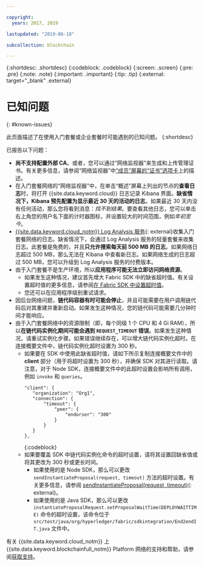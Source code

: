 ```yaml
---

copyright:
  years: 2017, 2019

lastupdated: "2019-06-18"

subcollection: blockchain

---
```


{:shortdesc: .shortdesc}
{:codeblock: .codeblock}
{:screen: .screen}
{:pre: .pre}
{:note: .note}
{:important: .important}
{:tip: .tip}
{:external: target="_blank" .external}

# 已知问题
{: #known-issues}

此页面描述了在使用入门套餐或企业套餐时可能遇到的已知问题。
{:shortdesc}

已报告以下问题：
- **尚不支持配置外部 CA**。或者，您可以通过“网络监视器”来生成和上传管理证书。有关更多信息，请参阅“网络监视器”中[“成员”屏幕的“证书”选项卡](/docs/services/blockchain?topic=blockchain-ibp-dashboard#ibp-dashboard-members)上的描述。
- 在入门套餐网络的“网络监视器”中，在单击“概述”屏幕上列出的节点的**查看日志**时，将打开 {{site.data.keyword.cloud}} 日志记录 Kibana 界面。**缺省情况下，Kibana 预先配置为显示最近 30 天的活动的日志**。如果最近 30 天内没有任何活动，那么您将看到消息：*找不到结果*。要查看其他日志，您可以单击右上角您的用户名下面的计时器图标，并设置较大的时间范围，例如*年初至今*。
- [{{site.data.keyword.cloud_notm}} Log Analysis 服务](https://cloud.ibm.com/catalog/services/log-analysis){: external}收集入门套餐网络的日志。缺省情况下，会通过 Log Analysis 服务的轻量套餐来收集日志。此套餐是免费的，并且**只允许搜索每天前 500 MB 的日志**。如果网络日志超过 500 MB，那么无法在 Kibana 中查看新日志。如果网络生成的日志超过 500 MB，您可以升级到 Log Analysis 服务的付费版本。
- 由于入门套餐不是生产环境，所以**应用程序可能无法立即访问网络资源**。
  - 如果发生这种情况，建议首先增大 Fabric SDK 中的缺省超时值。有关设置超时值的更多信息，请参阅[在 Fabric SDK 中设置超时值](/docs/services/blockchain?topic=blockchain-best-practices-app#best-practices-app-set-timeout-in-sdk)。
  - 您还可以在应用程序级别重试请求。
- 因后台网络问题，**链代码容器有时可能会停止**，并且可能需要在用户调用链代码后对其重建并重新启动。如果发生这种情况，您的链代码可能需要几分钟时间才能响应。
- 由于入门套餐网络中的资源限制（即，每个同级 1 个 CPU 和 4 Gi RAM），所以**在链代码实例化期间可能会遇到 `REQUEST_TIMEOUT` 错误**。如果发生这种情况，请重试实例化步骤。如果错误继续存在，可以增大链代码实例化超时。在连接概要文件中，链代码实例化超时设置为 300 秒。
  - 如果要在 SDK 中使用此缺省超时值，请如下所示复制连接概要文件中的 **client** 部分（用于将超时设置为 300 秒），并确保 SDK 对其进行读取。请注意，对于 Node SDK，连接概要文件中的此超时设置会影响所有调用，例如 `invoke` 和 `queries`。
    ```
    "client": {
       "organization": "Org1",
       "connection": {
           "timeout": {
               "peer": {
                   "endorser": "300"
               }
           }
       }
    },
    ```
    {:codeblock}
  - 如果要覆盖 SDK 中链代码实例化命令的超时设置，请将其设置回缺省值或将其更改为 300 秒或更长时间。
    - 如果使用的是 Node SDK，那么可以更改 `sendInstantiateProposal(request, timeout)` 方法的超时设置。有关更多信息，请参阅 [sendInstantiateProposal(request, timeout)](https://fabric-sdk-node.github.io/Channel.html#sendInstantiateProposal){: external}。
    - 如果使用的是 Java SDK，那么可以更改 `instantiateProposalRequest.setProposalWaitTime(DEPLOYWAITTIME)` 命令的超时设置，该命令位于 `src/test/java/org/hyperledger/fabric/sdkintegration/End2endIT.java` 文件中。

有关 {{site.data.keyword.cloud_notm}} 上 {{site.data.keyword.blockchainfull_notm}} Platform 网络的支持和帮助，请参阅[获取支持](/docs/services/blockchain?topic=blockchain-blockchain-support#blockchain-support)。
